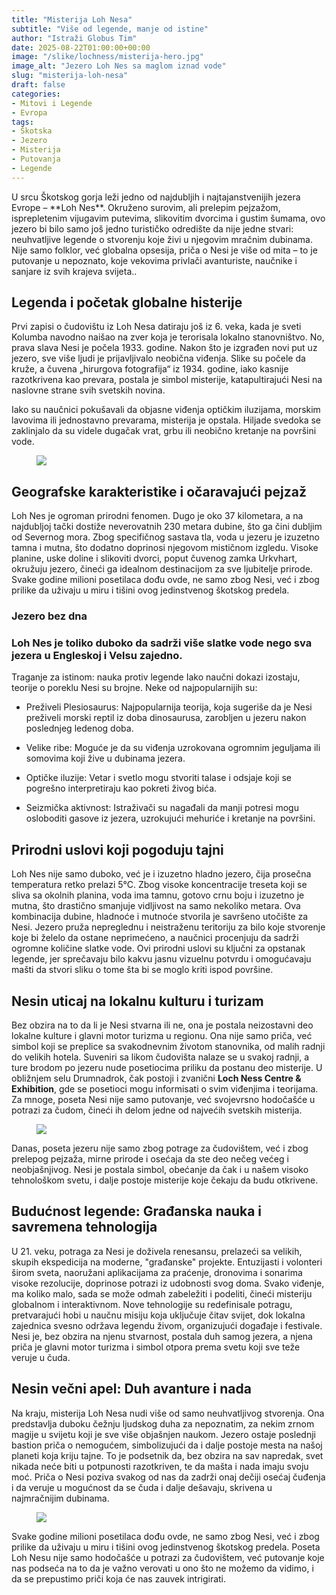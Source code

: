 ```yaml
---
title: "Misterija Loh Nesa"
subtitle: "Više od legende, manje od istine"
author: "Istraži Globus Tim"
date: 2025-08-22T01:00:00+00:00
image: "/slike/lochness/misterija-hero.jpg"
image_alt: "Jezero Loh Nes sa maglom iznad vode"
slug: "misterija-loh-nesa"
draft: false
categories:
- Mitovi i Legende
- Evropa
tags:
- Škotska
- Jezero
- Misterija
- Putovanja
- Legende
---
```


<p class="intro-paragraph">U srcu Škotskog gorja leži jedno od najdubljih i najtajanstvenijih jezera Evrope – <span class="highlight-text">**Loh Nes**</span>. Okruženo surovim, ali prelepim pejzažom, isprepletenim vijugavim putevima, slikovitim dvorcima i gustim šumama, ovo jezero bi bilo samo još jedno turističko odredište da nije jedne stvari: neuhvatljive legende o stvorenju koje živi u njegovim mračnim dubinama. Nije samo folklor, već globalna opsesija, priča o Nesi je više od mita – to je putovanje u nepoznato, koje vekovima privlači avanturiste, naučnike i sanjare iz svih krajeva svijeta..</p>

## Legenda i početak globalne histerije

Prvi zapisi o čudovištu iz Loh Nesa datiraju još iz 6. veka, kada je sveti Kolumba navodno naišao na zver koja je terorisala lokalno stanovništvo. No, prava slava Nesi je počela 1933. godine. Nakon što je izgrađen novi put uz jezero, sve više ljudi je prijavljivalo neobična viđenja. Slike su počele da kruže, a čuvena <span class="highlight-text">„hirurgova fotografija“ iz 1934</span>. godine, iako kasnije razotkrivena kao prevara, postala je simbol misterije, katapultirajući Nesi na naslovne strane svih svetskih novina.

Iako su naučnici pokušavali da objasne viđenja optičkim iluzijama, morskim lavovima ili jednostavno prevarama, misterija je opstala. Hiljade svedoka se zaklinjalo da su videle dugačak vrat, grbu ili neobično kretanje na površini vode.

<figure class="article-image-box">
<img src="/slike/lochness/misterija1.jpg">
</figure>

## Geografske karakteristike i očaravajući pejzaž

Loh Nes je ogroman prirodni fenomen. Dugo je oko 37 kilometara, a na najdubljoj tački dostiže neverovatnih 230 metara dubine, <span class="highlight-text">što ga čini dubljim od Severnog mora</span>. Zbog specifičnog sastava tla, voda u jezeru je izuzetno tamna i mutna, što dodatno doprinosi njegovom mističnom izgledu. Visoke planine, uske doline i slikoviti dvorci, poput čuvenog zamka Urkvhart, okružuju jezero, čineći ga idealnom destinacijom za sve ljubitelje prirode. Svake godine milioni posetilaca dođu ovde, ne samo zbog Nesi, već i zbog prilike da uživaju u miru i tišini ovog jedinstvenog škotskog predela.

<div class="tip-box">
<h3>Jezero bez dna<h3>
<p>Loh Nes je toliko duboko da sadrži više slatke vode nego sva jezera u Engleskoj i Velsu zajedno.</p></p>
</div>

Traganje za istinom: nauka protiv legende
Iako naučni dokazi izostaju, teorije o poreklu Nesi su brojne. Neke od najpopularnijih su:

* Preživeli Plesiosaurus: Najpopularnija teorija, koja sugeriše da je Nesi preživeli morski reptil iz doba dinosaurusa, zarobljen u jezeru nakon poslednjeg ledenog doba.

* Velike ribe: Moguće je da su viđenja uzrokovana ogromnim jeguljama ili somovima koji žive u dubinama jezera.

* Optičke iluzije: Vetar i svetlo mogu stvoriti talase i odsjaje koji se pogrešno interpretiraju kao pokreti živog bića.

* Seizmička aktivnost: Istraživači su nagađali da manji potresi mogu osloboditi gasove iz jezera, uzrokujući mehuriće i kretanje na površini.


## Prirodni uslovi koji pogoduju tajni

Loh Nes nije samo duboko, već je i izuzetno hladno jezero, čija <span class="highlight-text">prosečna temperatura retko prelazi 5°C</span>. Zbog visoke koncentracije treseta koji se sliva sa okolnih planina, voda ima tamnu, gotovo crnu boju i izuzetno je mutna, što drastično smanjuje vidljivost na samo nekoliko metara. Ova kombinacija dubine, hladnoće i mutnoće stvorila je savršeno utočište za Nesi. Jezero pruža nepreglednu i neistraženu teritoriju za bilo koje stvorenje koje bi želelo da ostane neprimećeno, a naučnici procenjuju da sadrži ogromne količine slatke vode. Ovi prirodni uslovi su ključni za opstanak legende, jer sprečavaju bilo kakvu jasnu vizuelnu potvrdu i omogućavaju mašti da stvori sliku o tome šta bi se moglo kriti ispod površine.


## Nesin uticaj na lokalnu kulturu i turizam

Bez obzira na to da li je Nesi stvarna ili ne, ona je postala neizostavni deo lokalne kulture i glavni motor turizma u regionu. Ona nije samo priča, već simbol koji se preplice sa svakodnevnim životom stanovnika, od malih radnji do velikih hotela. Suveniri sa likom čudovišta nalaze se u svakoj radnji, a ture brodom po jezeru nude posetiocima priliku da postanu deo misterije. U obližnjem selu Drumnadrok, čak postoji i zvanični <span class="highlight-text">**Loch Ness Centre & Exhibition**</span>, gde se posetioci mogu informisati o svim viđenjima i teorijama. Za mnoge, poseta Nesi nije samo putovanje, već svojevrsno hodočašće u potrazi za čudom, čineći ih delom jedne od najvećih svetskih misterija.

<figure class="article-image-box">
<img src="/slike/lochness/misterija3.jpg">
</figure>

Danas, poseta jezeru nije samo zbog potrage za čudovištem, već i zbog prelepog pejzaža, mirne prirode i osećaja da ste deo nečeg većeg i neobjašnjivog. Nesi je postala simbol, obećanje da čak i u našem visoko tehnološkom svetu, i dalje postoje misterije koje čekaju da budu otkrivene.

## Budućnost legende: Građanska nauka i savremena tehnologija

U 21. veku, potraga za Nesi je doživela renesansu, prelazeći sa velikih, skupih ekspedicija na moderne, "građanske" projekte. Entuzijasti i volonteri širom sveta, naoružani aplikacijama za praćenje, dronovima i sonarima visoke rezolucije, doprinose potrazi iz udobnosti svog doma. Svako viđenje, ma koliko malo, sada se može odmah zabeležiti i podeliti, čineći misteriju globalnom i interaktivnom. Nove tehnologije su redefinisale potragu, pretvarajući hobi u naučnu misiju koja uključuje čitav svijet, dok lokalna zajednica svesno održava <span class="highlight-text">legendu živom</span>, organizujući događaje i festivale. Nesi je, bez obzira na njenu stvarnost, postala duh samog jezera, a njena priča je glavni motor turizma i simbol otpora prema svetu koji sve teže veruje u čuda.

## Nesin večni apel: Duh avanture i nada

Na kraju, misterija Loh Nesa nudi više od samo neuhvatljivog stvorenja. Ona predstavlja duboku čežnju ljudskog duha za nepoznatim, za nekim zrnom magije u svijetu koji je sve više objašnjen naukom. Jezero ostaje <span class="highlight-text">poslednji bastion priča o nemogućem</span>, simbolizujući da i dalje postoje mesta na našoj planeti koja kriju tajne. To je podsetnik da, bez obzira na sav napredak, svet nikada neće biti u potpunosti razotkriven, te da mašta i nada imaju svoju moć. Priča o Nesi poziva svakog od nas da zadrži onaj dečiji osećaj čuđenja i da veruje u mogućnost da se čuda i dalje dešavaju, skrivena u najmračnijim dubinama.

<figure class="article-image-box">
<img src="/slike/lochness/misterija2.jpg">
</figure>

Svake godine milioni posetilaca dođu ovde, ne samo zbog Nesi, već i zbog prilike da uživaju u miru i tišini ovog jedinstvenog škotskog predela. Poseta Loh Nesu nije samo hodočašće u potrazi za <span class="highlight-text">čudovištem</span>, već putovanje koje nas podseća na to da je važno verovati u ono što ne možemo da vidimo, i da se prepustimo priči koja će nas zauvek intrigirati.